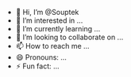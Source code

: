 - 👋 Hi, I’m @Souptek
- 👀 I’m interested in ...
- 🌱 I’m currently learning ...
- 💞️ I’m looking to collaborate on ...
- 📫 How to reach me ...
- 😄 Pronouns: ...
- ⚡ Fun fact: ...

<!---
Souptek/Souptek is a ✨ special ✨ repository because its `README.md` (this file) appears on your GitHub profile.
You can click the Preview link to take a look at your changes.
--->
